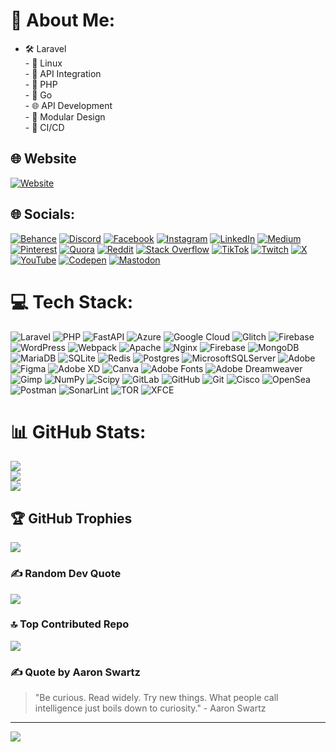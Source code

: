 # 💫 About Me:
- 🛠️ Laravel<br>- 🐧 Linux<br>- 🔗 API Integration<br>- 🐘 PHP<br>- 🐹 Go<br>- 🌐 API Development<br>- 🧩 Modular Design<br>- 🔄 CI/CD
## 🌐 Website
[![Website](https://img.shields.io/badge/Website-000000?style=for-the-badge&logo=About.me&logoColor=white)](https://sam.zeonic.me)

## 🌐 Socials:
[![Behance](https://img.shields.io/badge/Behance-1769ff?logo=behance&logoColor=white)](https://behance.net/morpheusadam97) [![Discord](https://img.shields.io/badge/Discord-%237289DA.svg?logo=discord&logoColor=white)](https://discord.gg/morpheusadam97) [![Facebook](https://img.shields.io/badge/Facebook-%231877F2.svg?logo=Facebook&logoColor=white)](https://facebook.com/morpheusadam97) [![Instagram](https://img.shields.io/badge/Instagram-%23E4405F.svg?logo=Instagram&logoColor=white)](https://instagram.com/morpheusadam97) [![LinkedIn](https://img.shields.io/badge/LinkedIn-%230077B5.svg?logo=linkedin&logoColor=white)](https://linkedin.com/in/hesam-ahmadpour) [![Medium](https://img.shields.io/badge/Medium-12100E?logo=medium&logoColor=white)](https://medium.com/@morpheusadam97) [![Pinterest](https://img.shields.io/badge/Pinterest-%23E60023.svg?logo=Pinterest&logoColor=white)](https://pinterest.com/morpheusadam97) [![Quora](https://img.shields.io/badge/Quora-%23B92B27.svg?logo=Quora&logoColor=white)](https://quora.com/profile/morpheusadam97) [![Reddit](https://img.shields.io/badge/Reddit-%23FF4500.svg?logo=Reddit&logoColor=white)](https://reddit.com/user/morpheusadam97) [![Stack Overflow](https://img.shields.io/badge/-Stackoverflow-FE7A16?logo=stack-overflow&logoColor=white)](https://stackoverflow.com/users/morpheusadam97) [![TikTok](https://img.shields.io/badge/TikTok-%23000000.svg?logo=TikTok&logoColor=white)](https://tiktok.com/@morpheusadam97) [![Twitch](https://img.shields.io/badge/Twitch-%239146FF.svg?logo=Twitch&logoColor=white)](https://twitch.tv/morpheusadam97) [![X](https://img.shields.io/badge/X-black.svg?logo=X&logoColor=white)](https://x.com/morpheusadam97) [![YouTube](https://img.shields.io/badge/YouTube-%23FF0000.svg?logo=YouTube&logoColor=white)](https://youtube.com/@morpheusadam97) [![Codepen](https://img.shields.io/badge/Codepen-000000?style=for-the-badge&logo=codepen&logoColor=white)](https://codepen.io/morpheusadam97) [![Mastodon](https://img.shields.io/badge/-MASTODON-%232B90D9?style=for-the-badge&logo=mastodon&logoColor=white)](https://mastodon.social/@morpheusadam97) 

# 💻 Tech Stack:
![Laravel](https://img.shields.io/badge/laravel-%23FF2D20.svg?style=for-the-badge&logo=laravel&logoColor=white) ![PHP](https://img.shields.io/badge/php-%23777BB4.svg?style=for-the-badge&logo=php&logoColor=white) ![FastAPI](https://img.shields.io/badge/FastAPI-005571?style=for-the-badge&logo=fastapi) ![Azure](https://img.shields.io/badge/azure-%230072C6.svg?style=for-the-badge&logo=microsoftazure&logoColor=white) ![Google Cloud](https://img.shields.io/badge/GoogleCloud-%234285F4.svg?style=for-the-badge&logo=google-cloud&logoColor=white) ![Glitch](https://img.shields.io/badge/glitch-%233333FF.svg?style=for-the-badge&logo=glitch&logoColor=white) ![Firebase](https://img.shields.io/badge/firebase-%23039BE5.svg?style=for-the-badge&logo=firebase) ![WordPress](https://img.shields.io/badge/WordPress-%23117AC9.svg?style=for-the-badge&logo=WordPress&logoColor=white) ![Webpack](https://img.shields.io/badge/webpack-%238DD6F9.svg?style=for-the-badge&logo=webpack&logoColor=black) ![Apache](https://img.shields.io/badge/apache-%23D42029.svg?style=for-the-badge&logo=apache&logoColor=white) ![Nginx](https://img.shields.io/badge/nginx-%23009639.svg?style=for-the-badge&logo=nginx&logoColor=white) ![Firebase](https://img.shields.io/badge/firebase-a08021?style=for-the-badge&logo=firebase&logoColor=ffcd34) ![MongoDB](https://img.shields.io/badge/MongoDB-%234ea94b.svg?style=for-the-badge&logo=mongodb&logoColor=white) ![MariaDB](https://img.shields.io/badge/MariaDB-003545?style=for-the-badge&logo=mariadb&logoColor=white) ![SQLite](https://img.shields.io/badge/sqlite-%2307405e.svg?style=for-the-badge&logo=sqlite&logoColor=white) ![Redis](https://img.shields.io/badge/redis-%23DD0031.svg?style=for-the-badge&logo=redis&logoColor=white) ![Postgres](https://img.shields.io/badge/postgres-%23316192.svg?style=for-the-badge&logo=postgresql&logoColor=white) ![MicrosoftSQLServer](https://img.shields.io/badge/Microsoft%20SQL%20Server-CC2927?style=for-the-badge&logo=microsoft%20sql%20server&logoColor=white) ![Adobe](https://img.shields.io/badge/adobe-%23FF0000.svg?style=for-the-badge&logo=adobe&logoColor=white) ![Figma](https://img.shields.io/badge/figma-%23F24E1E.svg?style=for-the-badge&logo=figma&logoColor=white) ![Adobe XD](https://img.shields.io/badge/Adobe%20XD-470137?style=for-the-badge&logo=Adobe%20XD&logoColor=#FF61F6) ![Canva](https://img.shields.io/badge/Canva-%2300C4CC.svg?style=for-the-badge&logo=Canva&logoColor=white) ![Adobe Fonts](https://img.shields.io/badge/Adobe%20Fonts-000B1D.svg?style=for-the-badge&logo=Adobe%20Fonts&logoColor=white) ![Adobe Dreamweaver](https://img.shields.io/badge/Adobe%20Dreamweaver-FF61F6.svg?style=for-the-badge&logo=Adobe%20Dreamweaver&logoColor=white) ![Gimp](https://img.shields.io/badge/Gimp-657D8B?style=for-the-badge&logo=gimp&logoColor=FFFFFF) ![NumPy](https://img.shields.io/badge/numpy-%23013243.svg?style=for-the-badge&logo=numpy&logoColor=white) ![Scipy](https://img.shields.io/badge/SciPy-%230C55A5.svg?style=for-the-badge&logo=scipy&logoColor=%white) ![GitLab](https://img.shields.io/badge/gitlab-%23181717.svg?style=for-the-badge&logo=gitlab&logoColor=white) ![GitHub](https://img.shields.io/badge/github-%23121011.svg?style=for-the-badge&logo=github&logoColor=white) ![Git](https://img.shields.io/badge/git-%23F05033.svg?style=for-the-badge&logo=git&logoColor=white) ![Cisco](https://img.shields.io/badge/cisco-%23049fd9.svg?style=for-the-badge&logo=cisco&logoColor=black) ![OpenSea](https://img.shields.io/badge/OpenSea-%232081E2.svg?style=for-the-badge&logo=opensea&logoColor=white) ![Postman](https://img.shields.io/badge/Postman-FF6C37?style=for-the-badge&logo=postman&logoColor=white) ![SonarLint](https://img.shields.io/badge/SonarLint-CB2029?style=for-the-badge&logo=SONARLINT&logoColor=white) ![TOR](https://img.shields.io/badge/tor-%237E4798.svg?style=for-the-badge&logo=tor-project&logoColor=white) ![XFCE](https://img.shields.io/badge/XFCE-%232284F2.svg?style=for-the-badge&logo=xfce&logoColor=white)

# 📊 GitHub Stats:
![](https://github-readme-stats.vercel.app/api?username=morpheusadam&theme=merko&hide_border=false&include_all_commits=true&count_private=true)<br/>
![](https://github-readme-streak-stats.herokuapp.com/?user=morpheusadam&theme=merko&hide_border=false)<br/>
![](https://github-readme-stats.vercel.app/api/top-langs/?username=morpheusadam&theme=merko&hide_border=false&include_all_commits=true&count_private=true&layout=compact)

## 🏆 GitHub Trophies
![](https://github-profile-trophy.vercel.app/?username=morpheusadam&theme=merko&no-frame=false&no-bg=false&margin-w=4)

### ✍️ Random Dev Quote
![](https://quotes-github-readme.vercel.app/api?type=horizontal&theme=merko)

### 🔝 Top Contributed Repo
![](https://github-contributor-stats.vercel.app/api?username=morpheusadam&limit=5&theme=merko&combine_all_yearly_contributions=true)


### ✍️ Quote by Aaron Swartz
> "Be curious. Read widely. Try new things. What people call intelligence just boils down to curiosity." - Aaron Swartz

---
[![](https://visitcount.itsvg.in/api?id=morpheusadam&icon=2&color=3)](https://visitcount.itsvg.in)

<!-- Proudly created with GPRM ( https://gprm.itsvg.in ) -->